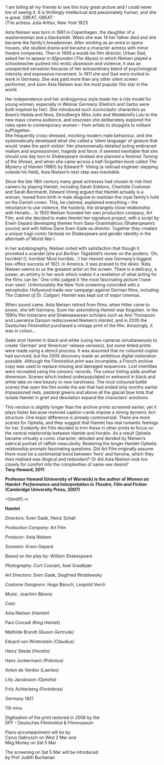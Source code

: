 

‘I am telling all my friends to see this truly great picture and I could never tire of seeing it. It is thrillingly intellectual and passionately human, and she is great, GREAT, GREAT.’  
(The actress Julia Arthur, New York 1921)

Asta Nielsen was born in 1881 in Copenhagen, the daughter of a washerwoman and a blacksmith. When she was 14 her father died and she became the family’s breadwinner. After working as an extra in opera houses, she studied drama and became a character actress with minor theatre companies. Then in 1909 a would-be film director, Urban Gad, asked her to appear in _Afgrunden_ (_The Abyss_) in which Nielsen played a schoolteacher pushed into erotic obsession and violence; it was an unexpected sensation because of her extraordinary blend of psychological intensity and expressive movement. In 1911 she and Gad were invited to work in Germany. She was paid more than any other silent screen performer, and soon Asta Nielsen was the most popular film star in the world.

Her independence and her androgynous style made her a role model for young women, especially in Weimar Germany (Dietrich and Garbo were both inspired by her). She introduced such iconoclastic characters as Ibsen’s Hedda and Nora, Strindberg’s Miss Julie and Wedekind’s Lulu to the new mass cinema audience, and onscreen she deliberately explored the roles open to contemporary women – from artists to shopgirls to militant suffragettes.  
She frequently cross-dressed, mocking modern male behaviour, and she systematically developed what she called a ‘silent language’ of gesture that would ‘make the spirit visible’. Her phenomenally detailed acting embraced realism and expressionism, tragedy and farce. It seemed inevitable that she should one day turn to Shakespeare (indeed she planned a feminist _Taming of the Shrew_), and when she came across a half-forgotten book called  _The Mystery of Hamlet_ (1880) by Edward P. Vining (a railroad engineer stepping outside his field), Asta Nielsen’s next step was inevitable.

Since the late 18th century many great actresses had chosen to risk their careers by playing Hamlet, including Sarah Siddons, Charlotte Cushman and Sarah Bernhardt. Edward Vining argued that Hamlet actually is a woman, reared from birth in male disguise to maintain the royal family’s hold on the Danish crown. This, he claimed, explained everything – the reluctance to use violence, the hysteria, the strangely close relationship with Horatio… In 1920 Nielsen founded her own production company, Art Film, and she decided to make _Hamlet_ her signature project, with a script by Erwin Gepard developing themes from Saxo-Grammaticus (Shakespeare’s source) and with fellow Dane Sven Gade as director. Together they created a unique tragi-comic fantasia on Shakespeare and gender identity in the aftermath of World War I.

In her autobiography, Nielsen noted with satisfaction that though it provoked a scandal (she put _Berliner Tageblatt_’s review on the posters: ‘Oh, horrible! O, horrible! Most horrible…’) her _Hamlet_ was Germany’s biggest box-office success of 1921. In America, it was praised to the skies: ‘Asta Nielsen seems to us the greatest artist on the screen. There is a delicacy, a power, an artistry in her work which makes it a revelation of what acting for the films can be.’ One critic judged it ‘the most fascinating picture I have ever seen’. Unfortunately the New York screening coincided with a xenophobic Hollywood trade-war campaign against German films, including _The Cabinet of Dr. Caligari_; _Hamlet_ was kept out of major cinemas.

When sound came, Asta Nielsen retired from films; when Hitler came to power, she left Germany. Soon her astonishing _Hamlet_ was forgotten. In the 1990s film historians and Shakespearean scholars such as Ann Thompson and Lawrence Danson rediscovered Nielsen’s _Hamlet_, and in 2005 the Deutsches Filminstitut purchased a vintage print of the film. Amazingly, it was in colour…

Gade shot _Hamlet_ in black and white (using two cameras simultaneously to create ‘German’ and ‘American’ release versions), but some tinted prints were made using a stencil process. It was assumed that no coloured copies had survived, but the 2005 discovery made an ambitious digital restoration possible. Although the Filminstitut print was incomplete, a French archive copy was used to replace missing and damaged sequences. Lost intertitles were recreated using the censors’ records. The colour tinting adds another dimension. Scenes which looked underpopulated or awkward in black and white take on new beauty or new harshness. The mud-coloured battle scenes that open the film evoke the war that had ended only months earlier. Impassioned reds, pastoral greens and above all the glacial blue tints that isolate Hamlet in grief and desolation expand the characters’ emotions.

This version is slightly longer than the archive prints screened earlier, yet it plays faster because restored caption-cards impose a strong dynamic Act-structure. One major difference is already controversial. There are more scenes for Ophelia, and they suggest that Hamlet has real romantic feelings for her. Evidently Art Film decided to trim these in other prints to focus on the central relationship between Hamlet and Horatio. As a result Ophelia became virtually a comic character, deluded and derided by Nielsen’s satirical portrait of raffish masculinity. Restoring the longer Hamlet-Ophelia relationship prompts fascinating questions. Did Art Film originally assume there must be a sentimental bond between ‘hero’ and heroine, which they then realised was illogical and redundant? Or did Asta Nielsen look too closely for comfort into the complexities of same-sex desire?  
**Tony Howard, 2011**

**Professor Howard (University of Warwick) is the author of _Women as Hamlet: Performance and Interpretation in Theatre, Film and Fiction_ (Cambridge University Press, 2007)**

<![endif]-->

**Hamlet**

_Directors:_ Sven Gade, Heinz Schall

_Production Company:_ Art Film

_Producer:_ Asta Nielsen

_Scenario:_ Erwin Gepard

_Based on the play by:_ William Shakespeare

_Photography:_ Curt Courant, Axel Graatkjær

_Art Directors:_ Sven Gade, Siegfried Wroblewsky

_Costume Designers:_ Hugo Baruch, Leopold Verch

_Music:_ Joachim Bärenz

_Cast:_

Asta Nielsen _(Hamlet)_

Paul Conradi _(King Hamlet)_

Mathilde Brandt _(Queen Gertrude)_

Eduard von Winterstein _(Claudius)_

Heinz Stieda _(Horatio)_

Hans Junkermann _(Polonius)_

Anton de Verdier _(Laertes)_

Lilly Jacobsson _(Ophelia)_

Fritz Achterberg _(Fortinbras)_

Germany 1921

110 mins

Digitisation of the print restored in 2006 by the  
DFF – Deutsches Filminstitut & Filmmuseum

Piano accompaniment will be by  
Cyrus Gabrysch on Wed 2 Mar and  
Meg Morley on Sat 5 Mar

The screening on Sat 5 Mar will be introduced  
by Prof Judith Buchanan
<!--stackedit_data:
eyJoaXN0b3J5IjpbMTU1OTA1NzU4XX0=
-->